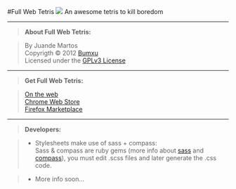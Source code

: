 #Full Web Tetris  ![](https://github.com/Bumxu/FullWebTetris/blob/master/_chrome/icon_16.png?raw=true)
An awesome tetris to kill boredom

- - - 

> **About Full Web Tetris:**

> By Juande Martos  
Copyrigth &copy; 2012 [Bumxu](http://bumxu.com/)  
Licensed under the [GPLv3 License](http://www.gnu.org/licenses/gpl-3.0.html)

- - -

> **Get Full Web Tetris:**  

> [On the web](http://fullwebtetris.bumxu.com/)  
[Chrome Web Store](https://chrome.google.com/webstore/detail/ieicmdpibfnjbmjolkmohnelljmjomoj)  
[Firefox Marketplace](https://marketplace.mozilla.org/app/fullwebtetris)

- - -

> **Developers:**  

> * Stylesheets make use of sass + compass:  
Sass & compass are ruby gems (more info about [sass](http://sass-lang.com) and [compass](http://compass-style.org/)), you must edit .scss files and later generate the .css code.

> * More info soon...
